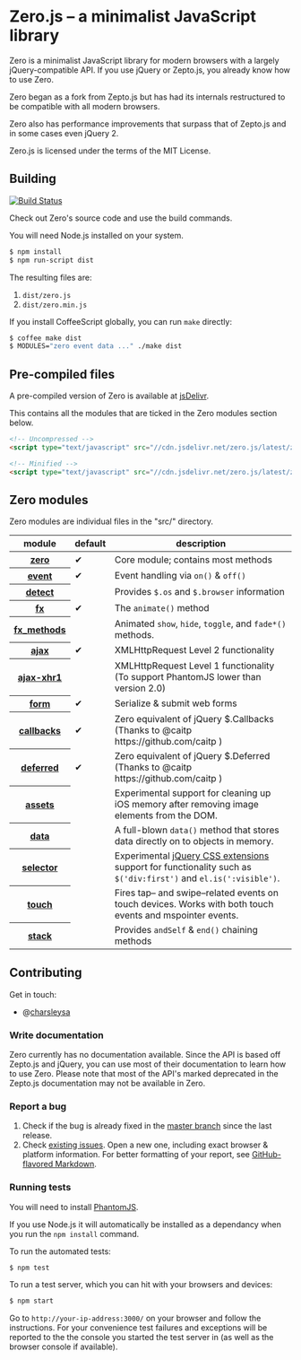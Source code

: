 # Zero.js – a minimalist JavaScript library

Zero is a minimalist JavaScript library for modern browsers with a largely jQuery-compatible API.
If you use jQuery or Zepto.js, you already know how to use Zero.

Zero began as a fork from Zepto.js but has had its internals restructured to be compatible with all modern browsers.

Zero also has performance improvements that surpass that of Zepto.js and in some cases even jQuery 2.

Zero.js is licensed under the terms of the MIT License.

## Building

[![Build Status](https://api.travis-ci.org/charsleysa/zero.png?branch=master)](http://travis-ci.org/charsleysa/zero)

Check out Zero's source code and use the build commands.

You will need Node.js installed on your system.

~~~ sh
$ npm install
$ npm run-script dist
~~~

The resulting files are:

1. `dist/zero.js`
2. `dist/zero.min.js`

If you install CoffeeScript globally, you can run `make` directly:

~~~ sh
$ coffee make dist
$ MODULES="zero event data ..." ./make dist
~~~

## Pre-compiled files

A pre-compiled version of Zero is available at [jsDelivr][jsdelivrzero].

This contains all the modules that are ticked in the Zero modules section below.

```html
<!-- Uncompressed -->
<script type="text/javascript" src="//cdn.jsdelivr.net/zero.js/latest/zero.js"></script>

<!-- Minified -->
<script type="text/javascript" src="//cdn.jsdelivr.net/zero.js/latest/zero.min.js"></script>
```

## Zero modules

Zero modules are individual files in the "src/" directory.

<table>
<thead><tr>
  <th>module</th> <th>default</th> <th>description</th>
</tr></thead>
<tbody>
  <tr>
    <th><a href="src/zero.js#files">zero</a></th>
    <td>✔</td>
    <td>Core module; contains most methods</td>
  </tr>
  <tr>
    <th><a href="src/event.js#files">event</a></th>
    <td>✔</td>
    <td>Event handling via <code>on()</code> &amp; <code>off()</code></td>
  </tr>
  <tr>
    <th><a href="src/detect.js#files">detect</a></th>
    <td></td>
    <td>Provides <code>$.os</code> and <code>$.browser</code> information</td>
  </tr>
  <tr>
    <th><a href="src/fx.js#files">fx</a></th>
    <td>✔</td>
    <td>The <code>animate()</code> method</td>
  </tr>
  <tr>
    <th><a href="src/fx_methods.js#files">fx_methods</a></th>
    <td></td>
    <td>
      Animated <code>show</code>, <code>hide</code>, <code>toggle</code>,
      and <code>fade*()</code> methods.
    </td>
  </tr>
  <tr>
    <th><a href="src/ajax.js#files">ajax</a></th>
    <td>✔</td>
    <td>XMLHttpRequest Level 2 functionality</td>
  </tr>
  <tr>
    <th><a href="src/ajax-xhr1.js#files">ajax-xhr1</a></th>
    <td></td>
    <td>XMLHttpRequest Level 1 functionality (To support PhantomJS lower than version 2.0)</td>
  </tr>
  <tr>
    <th><a href="src/form.js#files">form</a></th>
    <td>✔</td>
    <td>Serialize &amp; submit web forms</td>
  </tr>
  <tr>
    <th><a href="src/callbacks.js#files">callbacks</a></th>
    <td>✔</td>
    <td>Zero equivalent of jQuery $.Callbacks (Thanks to @caitp https://github.com/caitp )</td>
  </tr>
  <tr>
    <th><a href="src/deferred.js#files">deferred</a></th>
    <td>✔</td>
    <td>Zero equivalent of jQuery $.Deferred (Thanks to @caitp https://github.com/caitp )</td>
  </tr>
  <tr>
    <th><a href="src/assets.js#files">assets</a></th>
    <td></td>
    <td>
      Experimental support for cleaning up iOS memory after removing
      image elements from the DOM.
    </td>
  </tr>
  <tr>
    <th><a href="src/data.js#files">data</a></th>
    <td></td>
    <td>
      A full-blown <code>data()</code> method that stores data directly on to objects in memory.
    </td>
  </tr>
  <tr>
    <th><a href="src/selector.js#files">selector</a></th>
    <td></td>
    <td>
      Experimental <a href="http://api.jquery.com/category/selectors/jquery-selector-extensions/">jQuery
      CSS extensions</a> support for functionality such as <code>$('div:first')</code> and
      <code>el.is(':visible')</code>.
    </td>
  </tr>
  <tr>
    <th><a href="src/touch.js#files">touch</a></th>
    <td></td>
    <td>Fires tap– and swipe–related events on touch devices. Works with both touch events and mspointer events.</td>
  </tr>
  <tr>
    <th><a href="src/stack.js#files">stack</a></th>
    <td></td>
    <td>Provides <code>andSelf</code> &amp; <code>end()</code> chaining methods</td>
  </tr>
</tbody>
</table>

## Contributing

Get in touch:

* @[charsleysa](http://twitter.com/charsleysa)

### Write documentation

Zero currently has no documentation available.
Since the API is based off Zepto.js and jQuery, you can use most of their documentation to learn how to use Zero.
Please note that most of the API's marked deprecated in the Zepto.js documentation may not be available in Zero.

### Report a bug

1. Check if the bug is already fixed in the [master branch][master] since the
   last release.
2. Check [existing issues][issues]. Open a new one, including exact browser &
   platform information. For better formatting of your report, see
   [GitHub-flavored Markdown][mkd].

### Running tests

You will need to install [PhantomJS][phantomjs].

If you use Node.js it will automatically be installed as a dependancy when you run the `npm install` command.

To run the automated tests:

~~~ sh
$ npm test
~~~


To run a test server, which you can hit with your browsers and devices:

~~~ sh
$ npm start
~~~

Go to `http://your-ip-address:3000/` on your browser and follow the
instructions. For your convenience test failures and exceptions will be
reported to the the console you started the test server in (as well as
the browser console if available).

  [master]: https://github.com/charsleysa/zero/commits/master
  [issues]: https://github.com/charsleysa/zero/issues
  [mkd]: http://github.github.com/github-flavored-markdown/
  [evidence.js]: https://github.com/tobie/Evidence
  [phantomjs]: http://code.google.com/p/phantomjs/wiki/Installation
  [jsdelivrzero]: http://www.jsdelivr.com/#!zero.js
